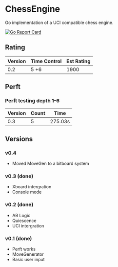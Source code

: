 # ChessEngine

Go implementation of a UCI compatible chess engine.

[![Go Report Card](https://goreportcard.com/report/github.com/AdamGriffiths31/ChessEngine)](https://goreportcard.com/report/github.com/AdamGriffiths31/ChessEngine)

## Rating

| Version | Time Control | Est Rating |
| ------- | ------------ | ---------- |
| 0.2     | 5 +6         | 1900       |

## Perft

### Perft testing depth 1-6

| Version | Count | Time    |
| ------- | ----- | ------- |
| 0.3     | 5     | 275.03s |

## Versions

### v0.4

- Moved MoveGen to a bitboard system

### v0.3 (done)

- Xboard intergration
- Console mode

### v0.2 (done)

- AB Logic
- Quiescence
- UCI intergration

### v0.1 (done)

- Perft works
- MoveGenerator
- Basic user input
